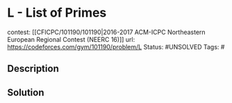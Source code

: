 # L - List of Primes

contest: [[CFICPC/101190/101190|2016-2017 ACM-ICPC Northeastern European Regional Contest (NEERC 16)]]
url: https://codeforces.com/gym/101190/problem/L
Status: #UNSOLVED
Tags: #

## Description

## Solution

